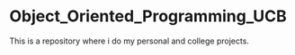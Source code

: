 # Object_Oriented_Programming_UCB
This is a repository where i do my personal and college projects.
